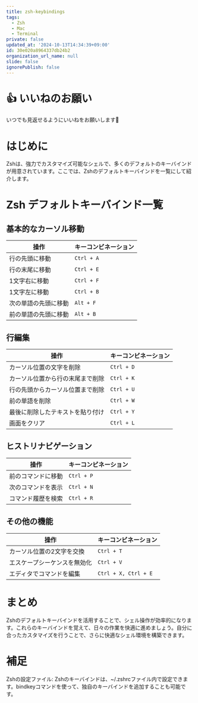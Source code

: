 ```yaml
---
title: zsh-keybindings
tags:
  - Zsh
  - Mac
  - Terminal
private: false
updated_at: '2024-10-13T14:34:39+09:00'
id: 30e020a8964337db24b2
organization_url_name: null
slide: false
ignorePublish: false
---
```

# 👍️ いいねのお願い
いつでも見返せるようにいいねをお願いします🙇

# はじめに
Zshは、強力でカスタマイズ可能なシェルで、多くのデフォルトのキーバインドが用意されています。ここでは、Zshのデフォルトキーバインドを一覧にして紹介します。

# Zsh デフォルトキーバインド一覧
## 基本的なカーソル移動
| 操作                     | キーコンビネーション |
|------------------------|--------------------|
| 行の先頭に移動            | `Ctrl + A`         |
| 行の末尾に移動            | `Ctrl + E`         |
| 1文字右に移動             | `Ctrl + F`         |
| 1文字左に移動             | `Ctrl + B`         |
| 次の単語の先頭に移動       | `Alt + F`          |
| 前の単語の先頭に移動       | `Alt + B`          |

## 行編集
| 操作                     | キーコンビネーション |
|------------------------|--------------------|
| カーソル位置の文字を削除    | `Ctrl + D`         |
| カーソル位置から行の末尾まで削除 | `Ctrl + K`         |
| 行の先頭からカーソル位置まで削除 | `Ctrl + U`         |
| 前の単語を削除           | `Ctrl + W`         |
| 最後に削除したテキストを貼り付け               | `Ctrl + Y`         |
| 画面をクリア            | `Ctrl + L`         |


## ヒストリナビゲーション
| 操作                     | キーコンビネーション |
|------------------------|--------------------|
| 前のコマンドに移動        | `Ctrl + P`         |
| 次のコマンドを表示        | `Ctrl + N`       |
| コマンド履歴を検索      | `Ctrl + R`         |

## その他の機能
| 操作                     | キーコンビネーション |
|------------------------|--------------------|
| カーソル位置の2文字を交換  | `Ctrl + T`         |
| エスケープシーケンスを無効化| `Ctrl + V`        |
| エディタでコマンドを編集   | `Ctrl + X, Ctrl + E`         |

# まとめ

Zshのデフォルトキーバインドを活用することで、シェル操作が効率的になります。これらのキーバインドを覚えて、日々の作業を快適に進めましょう。自分に合ったカスタマイズを行うことで、さらに快適なシェル環境を構築できます。

# 補足
Zshの設定ファイル: Zshのキーバインドは、~/.zshrcファイル内で設定できます。bindkeyコマンドを使って、独自のキーバインドを追加することも可能です。
